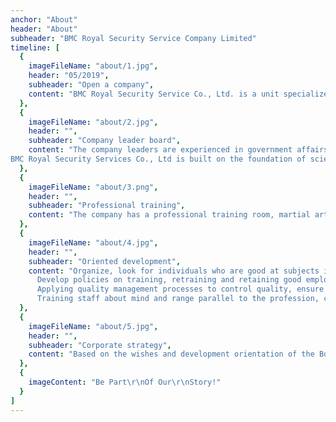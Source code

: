 ```yaml
---
anchor: "About"
header: "About"
subheader: "BMC Royal Security Service Company Limited"
timeline: [
  {
    imageFileName: "about/1.jpg",
    header: "05/2019",
    subheader: "Open a company",
    content: "BMC Royal Security Service Co., Ltd. is a unit specialized in providing protection throughout the territory of Vietnam, according to Certificate of Business Registration: 03156619738 issued on May 7, 2019 by the Department of Planning and Investment of Ho Chi Minh City. and Certificate of eligibility for security and order to provide security services by the Department of Public Administration Management and Social Center of Ho Chi Minh City Police in accordance with Decree 52/2008 / ND-CP."
  },
  {
    imageFileName: "about/2.jpg",
    header: "",
    subheader: "Company leader board",
    content: "The company leaders are experienced in government affairs, social activities, service business, and have university and bachelor degrees in law and economics.
BMC Royal Security Services Co., Ltd is built on the foundation of scientific security, with a team of dynamic, experienced and specialized staff, adapting to every situation. situations happen."
  },
  {
    imageFileName: "about/3.png",
    header: "",
    subheader: "Professional training",
    content: "The company has a professional training room, martial arts trained by national training The company has a network of operations throughout the territory of Vietnam with the motto:\n HONESTY - DISCIPLINE - RESPONSIBILITY."
  },
  {
    imageFileName: "about/4.jpg",
    header: "",
    subheader: "Oriented development",
    content: "Organize, look for individuals who are good at subjects in order to build a stable and professional mainframe, and develop as required by the company in the coming time.
      Develop policies on training, retraining and retaining good employees in order to stabilize the organization. Departmental apparatus takes the work of training, testing and training young employees as the core for the stability of the company.
      Applying quality management processes to control quality, ensure company reputation with customers.
      Training staff about mind and range parallel to the profession, can meet the requirements of customers."
  },
  {
    imageFileName: "about/5.jpg",
    header: "",
    subheader: "Corporate strategy",
    content: "Based on the wishes and development orientation of the Board of Directors, the company has set out an expansion and development strategy. Will professionalize the sales, marketing team and consulting partners. At the same time, standardize processes and regulations to manage and operate the company more effectively."
  },
  {
    imageContent: "Be Part\r\nOf Our\r\nStory!"
  }
]
---
```

